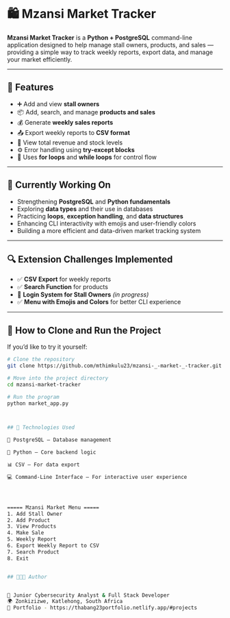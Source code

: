 # 🛍️ Mzansi Market Tracker

**Mzansi Market Tracker** is a **Python + PostgreSQL** command-line application designed to help manage stall owners, products, and sales — providing a simple way to track weekly reports, export data, and manage your market efficiently.

---

## 🚀 Features
- ➕ Add and view **stall owners**
- 📦 Add, search, and manage **products and sales**
- 💰 Generate **weekly sales reports**
- 📤 Export weekly reports to **CSV format**
- 🧾 View total revenue and stock levels
- ⚙️ Error handling using **try-except blocks**
- 🔁 Uses **for loops** and **while loops** for control flow

---

## 🧠 Currently Working On
- Strengthening **PostgreSQL** and **Python fundamentals**
- Exploring **data types** and their use in databases
- Practicing **loops**, **exception handling**, and **data structures**
- Enhancing CLI interactivity with emojis and user-friendly colors
- Building a more efficient and data-driven market tracking system

---

## 🔍 Extension Challenges Implemented
- ✅ **CSV Export** for weekly reports  
- ✅ **Search Function** for products  
- 🚧 **Login System for Stall Owners** *(in progress)*  
- ✅ **Menu with Emojis and Colors** for better CLI experience  

---

## 💾 How to Clone and Run the Project
If you’d like to try it yourself:

```bash
# Clone the repository
git clone https://github.com/mthimkulu23/mzansi-_-market-_-tracker.git

# Move into the project directory
cd mzansi-market-tracker

# Run the program
python market_app.py



## 🧩 Technologies Used

🐘 PostgreSQL — Database management

🐍 Python — Core backend logic

📊 CSV — For data export

💻 Command-Line Interface — For interactive user experience




===== Mzansi Market Menu =====
1. Add Stall Owner
2. Add Product
3. View Products
4. Make Sale
5. Weekly Report
6. Export Weekly Report to CSV
7. Search Product
8. Exit


## 👨🏽‍💻 Author


🚀 Junior Cybersecurity Analyst & Full Stack Developer
🌍 Zonkizizwe, Katlehong, South Africa
🔗 Portfolio - https://thabang23portfolio.netlify.app/#projects